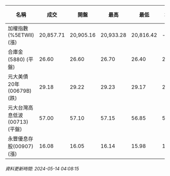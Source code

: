 | 名稱 | 成交 | 開盤 | 最高 | 最低 | 均價 | 成交金額(億) | 昨收 | 漲跌幅 | 漲跌 | 總量 | 昨量 | 振幅 |
| -------- | -------- | -------- | -------- |-------- | -------- | -------- |-------- |-------- |-------- | -------- | -------- |-------- |
|加權指數(%5ETWII) (漲)|20,857.71|20,905.16|20,933.28|20,816.42|-|4,271.11|20,708.84|0.72%|148.87|8,955,747|0|0.56%|
|合庫金(5880) (平盤)|26.60|26.60|26.70|26.40|26.58|2.39|26.60|0.00%|0.00|8,978|8,391|1.13%|
|元大美債20年(00679B) (跌)|29.18|29.22|29.23|29.17|29.19|12.85|29.31|0.44%|0.13|44,032|32,353|0.20%|
|元大台灣高息低波(00713) (平盤)|57.00|57.10|57.15|56.85|57.04|2.64|57.00|0.00%|0.00|4,628|3,968|0.53%|
|永豐優息存股(00907) (漲)|16.08|16.05|16.14|15.98|16.08|0.884|15.88|1.26%|0.20|5,497|6,111|1.01%|
###### 資料更新時間: 2024-05-14 04:08:15